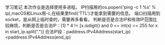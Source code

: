 
学习笔记
本次作业是选择使用多进程。
IP扫描用的os.popen('ping -c 1 %s' % ip),macOS和Linux用-c,在结果里find('TTL')才能拿到需要的信息。
端口扫描用到socket，是从网上临时查的，需要再多看看。
判断是否是合法IP和有效IP范围比较麻烦，判断是否是合法IP：[1] * 4 != [x.isdigit() and 0 <= int(x) <= 255 for x in start_ip.split(".")]
合法IP段：paddress.IPv4Address(start_ip)<paddress.IPv4Address(end_ip)
